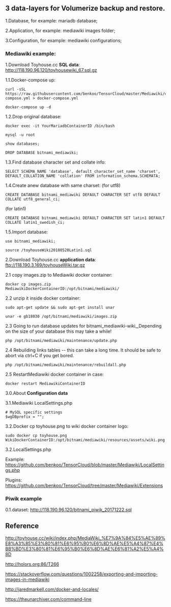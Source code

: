 

## 3 data-layers for Volumerize backup and restore.

1.Database, for example: mariadb database;

2.Application, for example: mediawiki images folder;

3.Configuration, for example: mediawiki configurations;


### Mediawiki example:

1.Download Toyhouse.cc **SQL data**: http://118.190.96.120/toyhousewiki_67.sql.gz

1.1.Docker-compose up:
```
curl -sSL https://raw.githubusercontent.com/benkoo/TensorCloud/master/Mediawiki/docker-compose.yml > docker-compose.yml
```
```
docker-compose up -d
```
1.2.Drop original database:
```
docker exec -it YourMariadbContainerID /bin/bash 
```
```
mysql -u root
```
```
show databases;
```
```
DROP DATABASE bitnami_mediawiki;
```
1.3.Find database character set and collate info:

```
SELECT SCHEMA_NAME 'database', default_character_set_name 'charset', DEFAULT_COLLATION_NAME 'collation' FROM information_schema.SCHEMATA;
```
1.4.Create anew database with same charset:
(for utf8)
```
CREATE DATABASE bitnami_mediawiki DEFAULT CHARACTER SET utf8 DEFAULT COLLATE utf8_general_ci;
```
(for latin1)
```
CREATE DATABASE bitnami_mediawiki DEFAULT CHARACTER SET latin1 DEFAULT COLLATE latin1_swedish_ci;
```
1.5.Import database:
```
use bitnami_mediawiki;
```
```
source /toyhouseWiki20180528Latin1.sql
```

2.Download Toyhouse.cc **application data**: ftp://118.190.3.169/toyhouseWiki.tar.gz

2.1 copy images.zip to Mediawiki docker container:
```
docker cp images.zip MediawikiDockerContainerID:/opt/bitnami/mediawiki/ 
```

2.2 unzip it inside docker container:
```
sudo apt-get update && sudo apt-get install unar
```
```
unar -e gb18030 /opt/bitnami/mediawiki/images.zip
```

2.3 Going to run database updates for bitnami_mediawiki-wiki_,Depending on the size of your database this may take a while!

```
php /opt/bitnami/mediawiki/maintenance/update.php
```

2.4 Rebuilding links tables -- this can take a long time. It should be safe to abort via ctrl+C if you get bored.

```
php /opt/bitnami/mediawiki/maintenance/rebuildall.php
```
2.5 RestartMediawiki docker container in case:
```
docker restart MediawikiContainerID
```
3.0.About **Configuration data**

3.1.Mediawiki LocalSettings.php 

```
# MySQL specific settings
$wgDBprefix = "";
```
3.2.Docker cp toyhouse.png to wiki docker container logo:
```
sudo docker cp toyhouse.png WikiDockerContainerID:/opt/bitnami/mediawiki/resources/assets/wiki.png
```
3.2.LocalSettings.php

Example: https://github.com/benkoo/TensorCloud/blob/master/Mediawiki/LocalSettings.php

Plugins: https://github.com/benkoo/TensorCloud/tree/master/Mediawiki/Extensions

###  Piwik example

0.1.dataset: http://118.190.96.120/bitnami_piwik_20171222.sql


## Reference

http://toyhouse.cc/wiki/index.php/MediaWiki_%E7%9A%84%E5%AE%89%E8%A3%85%E3%80%81%E6%95%B0%E6%8D%AE%E5%A4%87%E4%BB%BD%E3%80%81%E6%95%B0%E6%8D%AE%E6%81%A2%E5%A4%8D

http://holors.org:86/T266

https://stackoverflow.com/questions/1002258/exporting-and-importing-images-in-mediawiki

http://jaredmarkell.com/docker-and-locales/

https://theunarchiver.com/command-line

